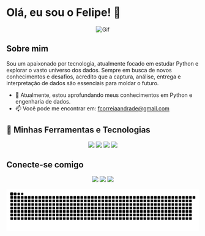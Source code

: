 # Olá, eu sou o Felipe! 👋

<div align="center">
  <img src="https://raw.githubusercontent.com/RaghavK16/RaghavK16/master/octo.gif" height="180" width="180" alt="Gif">
</div>

## Sobre mim

Sou um apaixonado por tecnologia, atualmente focado em estudar Python e explorar o vasto universo dos dados. Sempre em busca de novos conhecimentos e desafios, acredito que a captura, análise, entrega e interpretação de dados são essenciais para moldar o futuro.

- 🌱 Atualmente, estou aprofundando meus conhecimentos em Python e engenharia de dados.
- 📫 Você pode me encontrar em: [fcorreiaandrade@gmail.com](mailto:fcorreiaandrade@gmail.com)

## 🚀 Minhas Ferramentas e Tecnologias

<div align="center">
  <img src="https://img.shields.io/badge/-Python-3776AB?style=for-the-badge&logo=python&logoColor=white">
  <img src="https://img.shields.io/badge/-SQL-003B57?style=for-the-badge&logo=postgresql&logoColor=white">
  <img src="https://img.shields.io/badge/-JavaScript-F7DF1E?style=for-the-badge&logo=javascript&logoColor=black">
  <img src="https://img.shields.io/badge/-Git-F05032?style=for-the-badge&logo=git&logoColor=white">
</div>

## Conecte-se comigo

<div align="center">
  <a href="https://instagram.com/felipecorreiaandrade" target="_blank"><img src="https://img.shields.io/badge/-Instagram-%23E4405F?style=for-the-badge&logo=instagram&logoColor=white" target="_blank"></a> 
  <a href="mailto:fcorreiaandrade@gmail.com"><img src="https://img.shields.io/badge/-Gmail-%23333?style=for-the-badge&logo=gmail&logoColor=white" target="_blank"></a>
  <a href="https://www.linkedin.com/in/felipe-correia-andrade-5bb6201b2/" target="_blank"><img src="https://img.shields.io/badge/-LinkedIn-%230077B5?style=for-the-badge&logo=linkedin&logoColor=white" target="_blank"></a>
</div>

![Snake animation](https://github.com/Percon12/Percon12/blob/output/github-contribution-grid-snake.svg)
